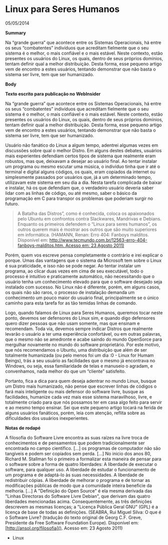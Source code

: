 # Linux para Seres Humanos

05/05/2014

**Summary**

Na “grande guerra” que acontece entre os Sistemas Operacionais, há entre os seus “combatentes” indivíduos que acreditam fielmente que o seu sistema é o melhor, o mais confiável e o mais estável. Neste contexto, estão presentes os usuários do Linux, os quais, dentro de seus próprios domínios, tentam definir qual a melhor distribuição. Desta forma, esse pequeno artigo vem de encontro a estes usuários, tentando demonstrar que não basta o sistema ser livre, tem que ser humanizado. 

**Body**

**Texto escrito para publicação no WebInsider**

Na “grande guerra” que acontece entre os Sistemas Operacionais, há entre os seus “combatentes” indivíduos que acreditam fielmente que o seu sistema é o melhor, o mais confiável e o mais estável. Neste contexto, estão presentes os usuários do Linux, os quais, dentro de seus próprios domínios, tentam definir qual a melhor distribuição. Desta forma, esse pequeno artigo vem de encontro a estes usuários, tentando demonstrar que não basta o sistema ser livre, tem que ser humanizado.

Usuário não fanático do Linux a algum tempo, adentrei algumas vezes em discussões sobre qual o melhor Distro. Em alguns destes debates, usuários mais experientes defendiam certos tipos de sistema que realmente eram robustos, mas que, deixavam a desejar ao usuário final. Ao tentar instalar um programa ou mesmo escutar uma música, o indivíduo tinha que ir até o terminal e digital alguns códigos, os quais, eram copiados da internet ou simplesmente passados por usuários que, já a um determinado tempo, utilizavam este sistema em seu dia a dia. Nesta tarefa complicada de baixar e instalar, há os que defendiam que, o verdadeiro usuário deveria saber lidar com as linhas de código, ou até mesmo, saber o básico da programação em C para transpor os problemas que poderiam surgir no futuro.

> A Batalha das Distros”, como é conhecida, coloca os apaixonados pelo Ubuntu em confrontos contra Slackwares, Mandrivas e Debians. Enquanto os primeiros defendem o “Linux para seres humanos”, os outros querem mais é mostrar aos outros que são muito superiores em informática. (HAMANN, Renan: Erro 404: Fanboys malditos.    
> Disponível em: [http://www.tecmundo.com.br/12563-erro-404-fanboys-malditos.htm. Acesso em: 23 Agosto 2011)]()

Porém, quem vos escreve pensa completamente o contrário e irei explicar o porque. Umas das vantagens que o sistema da Microsoft tem sobre o Linux é sua praticidade, e isso não se pode negar. Ao tentar instalar um programa, ao clicar duas vezes em cima de seu executável, todo o processo é intuitivo e praticamente automático, não necessitando que o usuário tenha um conhecimento elevado para que o software desejado seja instalado com sucesso. No Linux não é diferente, porém, em alguns casos, os quais não são raros, o processo de instalação demanda um conhecimento um pouco maior do usuário final, principalmente se o único caminho para esta tarefa for as tão temidas linhas de comando.

Logo, quando falamos de Linux para Seres Humanos, queremos tocar neste ponto, devemos ser defensores do Linux sim, e quando digo defensores quero dizer pessoas que não usam somente, mas que ensinam e recomendam. Toda via, devemos sempre indicar Distros que realmente levarão o usuário a ter uma experiência confortável, ou em outras palavras, que o mesmo não se amedronte e acabe saindo do mundo OpenSorce para mergulhar novamente no mundo do software proprietário. Por este motivo, que nós recomendamos o Ubuntu, uma distribuição que além de ser totalmente humanizada (ou pelo menos foi um dia :0 - Linux for Humam Beings), trás a seu usuário as facilidades que o mesmo já encontrava no Windows, ou seja, essa familiaridade de telas e manuseio o agradam, e convenhamos, nada melhor do que um “cliente” satisfeito.

Portanto, fica a dica para quem deseja adentrar no mundo Linux, busque um Distro mais humanizado, não pense que escrever linhas de códigos o fará mais inteligente ou mais defensor do software livre, busque as facilidades, humanize cada vez mais esse sistema maravilhoso, livre, e totalmente criado para que nós possamos ter em casa algo feito para servir e ao mesmo tempo ensinar. Sei que este pequeno artigo tocará na ferida de alguns usuários fanáticos, porém, leia com atenção, reflita sobre as dificuldades dos usuários inexperientes.

**Notas de rodapé**

A filosofia do Software Livre encontra as suas raízes na livre troca de conhecimentos e de pensamentos que podem tradicionalmente ser encontrada no campo científico. [...] os programas de computador não são tangíveis e podem ser copiados sem perda. [...] No inicio dos anos 80, Richard M. Stallman foi o primeiro a formalizar esta maneira de pensar para o software sobre a forma de quatro liberdades: A liberdade de executar o software, para qualquer uso. A liberdade de estudar o funcionamento de um programa e de adaptá-lo às suas necessidades. A liberdade de redistribuir cópias. A liberdade de melhorar o programa e de tornar as modificações públicas de modo que a comunidade inteira beneficie da melhoria. [...] A "Definição do Open Source" é ela mesma derivada das "Linhas Directoras do Software Livre Debian", que derivam das quatro liberdades mencionadas acima. Consequentemente, as três definições descrevem as mesmas licenças; a "Licença Pública Geral GNU" (GPL) é a licença de base de todas as definições. (SEABRA, Rui Miguel Silva: O que é o Software Livre? (tradução do texto original de Georg C.F. Greve, Presidente da Free Software Foundation Europe). Disponível em: [http://ansol.org/filosofia](). Acesso em: 23 Agosto 2011)

 - Linux